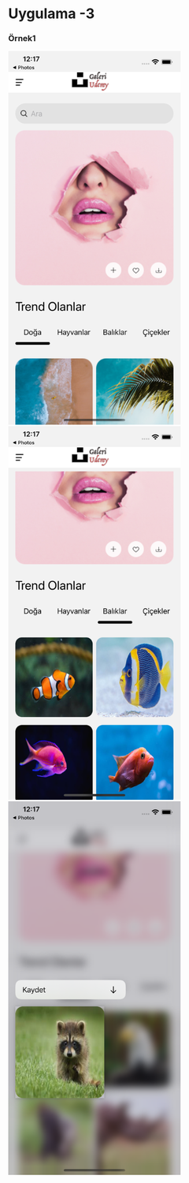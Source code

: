 # Uygulama -3

<p align="center">
  <h3>Örnek1</h3>
  <img src="1.png" width="350">
  <img src="2.png" width="350">
  <img src="3.png" width="350">
</p>
